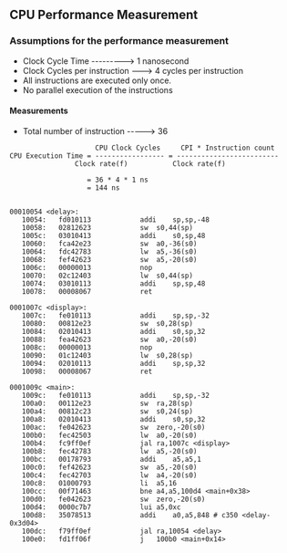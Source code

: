## CPU Performance Measurement

### Assumptions for the performance measurement
- Clock Cycle Time ---------> 1 nanosecond
- Clock Cycles per instruction ---> 4 cycles per instruction
- All instructions are executed only once.
- No parallel execution of the instructions

#### Measurements
- Total number of instruction -----> 36

```
                     CPU Clock Cycles     CPI * Instruction count
CPU Execution Time = ----------------- = -------------------------
		        Clock rate(f)           Clock rate(f)
                   
                   = 36 * 4 * 1 ns
                   = 144 ns

```
```

00010054 <delay>:
   10054:	fd010113          	addi	sp,sp,-48
   10058:	02812623          	sw	s0,44(sp)
   1005c:	03010413          	addi	s0,sp,48
   10060:	fca42e23          	sw	a0,-36(s0)
   10064:	fdc42783          	lw	a5,-36(s0)
   10068:	fef42623          	sw	a5,-20(s0)
   1006c:	00000013          	nop
   10070:	02c12403          	lw	s0,44(sp)
   10074:	03010113          	addi	sp,sp,48
   10078:	00008067          	ret

0001007c <display>:
   1007c:	fe010113          	addi	sp,sp,-32
   10080:	00812e23          	sw	s0,28(sp)
   10084:	02010413          	addi	s0,sp,32
   10088:	fea42623          	sw	a0,-20(s0)
   1008c:	00000013          	nop
   10090:	01c12403          	lw	s0,28(sp)
   10094:	02010113          	addi	sp,sp,32
   10098:	00008067          	ret

0001009c <main>:
   1009c:	fe010113          	addi	sp,sp,-32
   100a0:	00112e23          	sw	ra,28(sp)
   100a4:	00812c23          	sw	s0,24(sp)
   100a8:	02010413          	addi	s0,sp,32
   100ac:	fe042623          	sw	zero,-20(s0)
   100b0:	fec42503          	lw	a0,-20(s0)
   100b4:	fc9ff0ef          	jal	ra,1007c <display>
   100b8:	fec42783          	lw	a5,-20(s0)
   100bc:	00178793          	addi	a5,a5,1
   100c0:	fef42623          	sw	a5,-20(s0)
   100c4:	fec42703          	lw	a4,-20(s0)
   100c8:	01000793          	li	a5,16
   100cc:	00f71463          	bne	a4,a5,100d4 <main+0x38>
   100d0:	fe042623          	sw	zero,-20(s0)
   100d4:	0000c7b7          	lui	a5,0xc
   100d8:	35078513          	addi	a0,a5,848 # c350 <delay-0x3d04>
   100dc:	f79ff0ef          	jal	ra,10054 <delay>
   100e0:	fd1ff06f          	j	100b0 <main+0x14>

```
